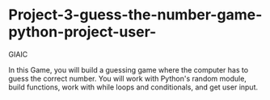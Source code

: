 # Project-3-guess-the-number-game-python-project-user-
GIAIC

In this Game, you will build a guessing game where the computer has to guess the correct number. You will work with Python's random module, build functions, work with while loops and conditionals, and get user input.
